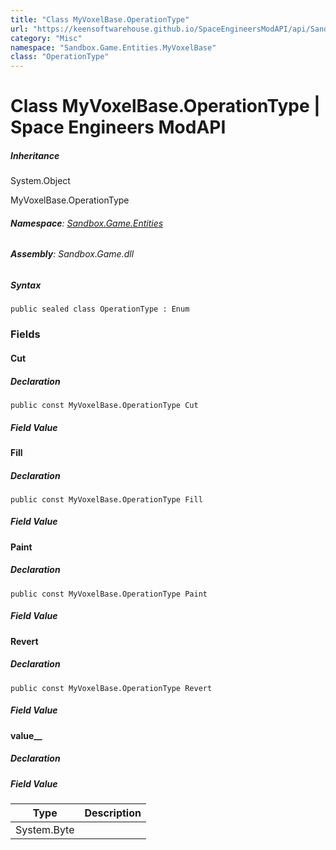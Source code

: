 ```yaml
---
title: "Class MyVoxelBase.OperationType"
url: "https://keensoftwarehouse.github.io/SpaceEngineersModAPI/api/Sandbox.Game.Entities.MyVoxelBase.OperationType.html"
category: "Misc"
namespace: "Sandbox.Game.Entities.MyVoxelBase"
class: "OperationType"
---
```


# Class MyVoxelBase.OperationType | Space Engineers ModAPI

##### Inheritance

System.Object

MyVoxelBase.OperationType

###### **Namespace**: [Sandbox.Game.Entities](https://keensoftwarehouse.github.io/SpaceEngineersModAPI/api/Sandbox.Game.Entities.html)

###### **Assembly**: Sandbox.Game.dll

##### Syntax

```
public sealed class OperationType : Enum
```

### [](#fields)Fields

#### [](#Sandbox_Game_Entities_MyVoxelBase_OperationType_Cut)Cut

##### Declaration

```
public const MyVoxelBase.OperationType Cut
```

##### Field Value

#### [](#Sandbox_Game_Entities_MyVoxelBase_OperationType_Fill)Fill

##### Declaration

```
public const MyVoxelBase.OperationType Fill
```

##### Field Value

#### [](#Sandbox_Game_Entities_MyVoxelBase_OperationType_Paint)Paint

##### Declaration

```
public const MyVoxelBase.OperationType Paint
```

##### Field Value

#### [](#Sandbox_Game_Entities_MyVoxelBase_OperationType_Revert)Revert

##### Declaration

```
public const MyVoxelBase.OperationType Revert
```

##### Field Value

#### [](#Sandbox_Game_Entities_MyVoxelBase_OperationType_value__)value\_\_

##### Declaration

##### Field Value

| Type | Description |
| --- | --- |
| System.Byte |     |